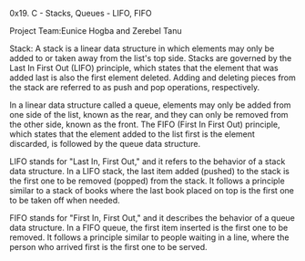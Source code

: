 0x19. C - Stacks, Queues - LIFO, FIFO

Project Team:Eunice Hogba and Zerebel Tanu

Stack: A stack is a linear data structure in which elements may only be added to or taken away from the list's top side. Stacks are governed by the Last In First Out (LIFO) principle, which states that the element that was added last is also the first element deleted. Adding and deleting pieces from the stack are referred to as push and pop operations, respectively.

In a linear data structure called a queue, elements may only be added from one side of the list, known as the rear, and they can only be removed from the other side, known as the front. The FIFO (First In First Out) principle, which states that the element added to the list first is the element discarded, is followed by the queue data structure.

LIFO stands for "Last In, First Out," and it refers to the behavior of a stack data structure. In a LIFO stack, the last item added (pushed) to the stack is the first one to be removed (popped) from the stack. It follows a principle similar to a stack of books where the last book placed on top is the first one to be taken off when needed. 

FIFO stands for "First In, First Out," and it describes the behavior of a queue data structure. In a FIFO queue, the first item inserted is the first one to be removed. It follows a principle similar to people waiting in a line, where the person who arrived first is the first one to be served. 
